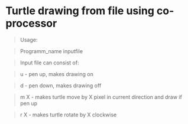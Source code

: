 # Turtle drawing from file using co-processor

> Usage:

> Programm_name inputfile

> Input file can consist of:

> u - pen up, makes drawing on

> d - pen down, makes drawing off

> m X - makes turtle move by X pixel in current direction and draw if pen up

> r X - makes turtle rotate by X clockwise